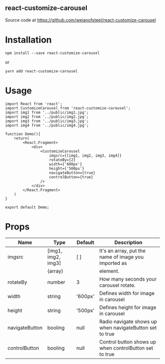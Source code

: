 ## react-customize-carousel


Source code at https://github.com/weianofsteel/react-customize-carousel


# Installation
    
    npm install --save react-customize-carousel

or

    yarn add react-customize-carousel


# Usage

``` 
import React from 'react';
import CustomizeCarousel from 'react-customize-carousel';
import img1 from '../public/img1.jpg';
import img2 from '../public/img2.jpg';
import img3 from '../public/img3.jpg';
import img4 from '../public/img4.jpg';

function Demo(){
    return(
        <React.Fragment>
            <div>
                <CustomizeCarousel
                    imgsrc={[img1, img2, img3, img4]}
                    rotateBy={2}
                    width={'600px'}
                    height={'500px'}
                    navigateButton={true}
                    controlButton={true}
                />
            </div> 
        </React.Fragment>
    )
}

export default Demo;
```

# Props

|       Name      |         Type         |  Default  |                       Description                       |
|-----------------|----------------------|-----------|---------------------------------------------------------|
|  imgsrc         |  [img1, img2, img3]  |  [ ]      | It's an array, put the name of image you imported as    |
|                 |  (array)             |           | element.                                                |
|  rotateBy       |  number              |  3        | How many seconds your carousel rotate.                  |
|  width          |  string              |  '600px'  | Defines width for image in carousel                     |
|  height         |  string              |  '500px'  | Defines height for image in carousel                    |
|  navigateButton |  booling             |  null     | Radio navigate shows up when navigateButton set to true |
|  controlButton  |  booling             |  null     | Control button shows up when controlButton set to true  |